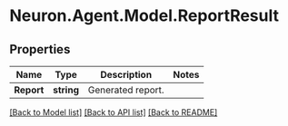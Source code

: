 # Neuron.Agent.Model.ReportResult

## Properties

Name | Type | Description | Notes
------------ | ------------- | ------------- | -------------
**Report** | **string** | Generated report. | 

[[Back to Model list]](../README.md#documentation-for-models) [[Back to API list]](../README.md#documentation-for-api-endpoints) [[Back to README]](../README.md)

